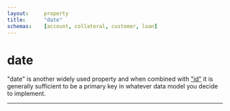 ```yaml
---
layout:		property
title:		"date"
schemas:	[account, collateral, customer, loan]
---
```


# date
"date" is another widely used property and when combined with ["id"][id] it is generally sufficient to be a primary key in whatever data model you decide to implement.



---
[id]: 		https://github.com/suadelabs/fire/blob/master/documentation/id.md
